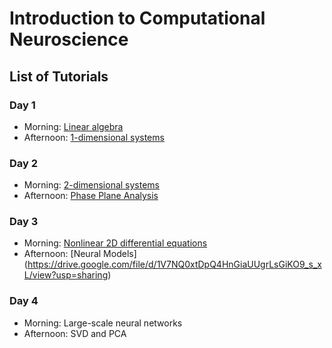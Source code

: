 # Introduction to Computational Neuroscience


## List of Tutorials


### Day 1

- Morning: [Linear algebra](https://colab.research.google.com/drive/1N6bhVuEH1toCFQopmJ4x9yLXr6k-4l5X?usp=sharing)
- Afternoon: [1-dimensional systems](https://colab.research.google.com/drive/1RkwTCausDIwKtazuW4MoJvCAoNCHO6B-)

### Day 2

- Morning: [2-dimensional systems](https://colab.research.google.com/drive/1s3wxVc4zPe708eAUTHdivhShfjIszqLK?usp=sharing)
- Afternoon: [Phase Plane Analysis](https://drive.google.com/file/d/1CP3UiUfmyd2npNQO7qzwYo8t0-2UJfvW/view?usp=sharing)


### Day 3

- Morning:  [Nonlinear 2D differential equations](https://colab.research.google.com/drive/1LZ-oCGw7xN27XzTHM6MRoamwH6JgYLXK?usp=sharing)
- Afternoon: [Neural Models] (https://drive.google.com/file/d/1V7NQ0xtDpQ4HnGiaUUgrLsGiKO9_s_xL/view?usp=sharing)


### Day 4

- Morning: Large-scale neural networks
- Afternoon: SVD and PCA

